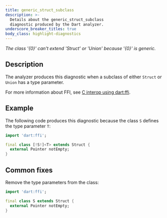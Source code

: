 ```yaml
---
title: generic_struct_subclass
description: >-
  Details about the generic_struct_subclass
  diagnostic produced by the Dart analyzer.
underscore_breaker_titles: true
body_class: highlight-diagnostics
---
```


_The class '{0}' can't extend 'Struct' or 'Union' because '{0}' is generic._

## Description

The analyzer produces this diagnostic when a subclass of either `Struct`
or `Union` has a type parameter.

For more information about FFI, see [C interop using dart:ffi][ffi].

## Example

The following code produces this diagnostic because the class `S` defines
the type parameter `T`:

```dart
import 'dart:ffi';

final class [!S!]<T> extends Struct {
  external Pointer notEmpty;
}
```

## Common fixes

Remove the type parameters from the class:

```dart
import 'dart:ffi';

final class S extends Struct {
  external Pointer notEmpty;
}
```

[ffi]: /interop/c-interop
